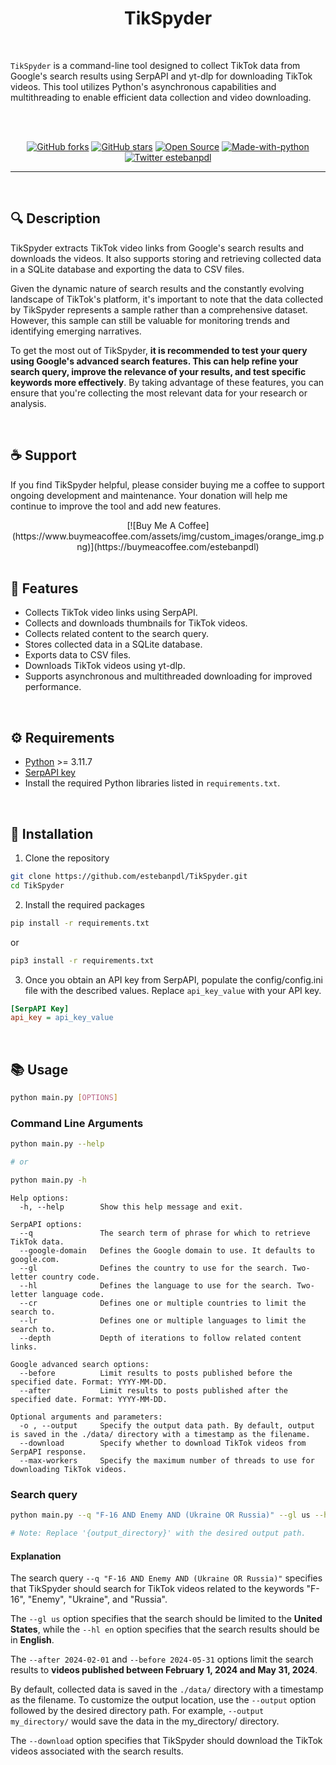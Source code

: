 <div align="center">

# **TikSpyder**

</div>

<br />

`TikSpyder` is a command-line tool designed to collect TikTok data from Google's search results using SerpAPI and yt-dlp for downloading TikTok videos. This tool utilizes Python's asynchronous capabilities and multithreading to enable efficient data collection and video downloading.

<br />
<br />

<div align="center">

[![GitHub forks](https://img.shields.io/github/forks/estebanpdl/TikSpyder.svg?style=social&label=Fork&maxAge=2592000)](https://GitHub.com/estebanpdl/TikSpyder/network/)
[![GitHub stars](https://img.shields.io/github/stars/estebanpdl/TikSpyder?style=social)](https://github.com/estebanpdl/TikSpyder/stargazers)
[![Open Source](https://badges.frapsoft.com/os/v1/open-source.svg?v=103)](https://x.com/estebanpdl)
[![Made-with-python](https://img.shields.io/badge/Made%20with-Python-1f425f.svg)](https://www.python.org/)
[![Twitter estebanpdl](https://badgen.net/badge/icon/twitter?icon=twitter&label)](https://x.com/estebanpdl)

</div>

<hr />
<br />

## 🔍 **Description**

TikSpyder extracts TikTok video links from Google's search results and downloads the videos. It also supports storing and retrieving collected data in a SQLite database and exporting the data to CSV files.

Given the dynamic nature of search results and the constantly evolving landscape of TikTok's platform, it's important to note that the data collected by TikSpyder represents a sample rather than a comprehensive dataset. However, this sample can still be valuable for monitoring trends and identifying emerging narratives.

To get the most out of TikSpyder, **it is recommended to test your query using Google's advanced search features. This can help refine your search query, improve the relevance of your results, and test specific keywords more effectively**. By taking advantage of these features, you can ensure that you're collecting the most relevant data for your research or analysis.

<br />

## ☕ Support

If you find TikSpyder helpful, please consider buying me a coffee to support ongoing development and maintenance. Your donation will help me continue to improve the tool and add new features.

<div align="center">
[![Buy Me A Coffee](https://www.buymeacoffee.com/assets/img/custom_images/orange_img.png)](https://buymeacoffee.com/estebanpdl)
</div>

<br />

## 🚀 **Features**

- Collects TikTok video links using SerpAPI.
- Collects and downloads thumbnails for TikTok videos.
- Collects related content to the search query.
- Stores collected data in a SQLite database.
- Exports data to CSV files.
- Downloads TikTok videos using yt-dlp.
- Supports asynchronous and multithreaded downloading for improved performance.

<br />

## ⚙️ **Requirements**

- [Python](https://www.python.org/) >= 3.11.7
- [SerpAPI key](https://serpapi.com/)
- Install the required Python libraries listed in `requirements.txt`.

<br />

## 🔧 **Installation**

1. Clone the repository

```sh
git clone https://github.com/estebanpdl/TikSpyder.git
cd TikSpyder
```

2. Install the required packages

```sh
pip install -r requirements.txt
```

or

```sh
pip3 install -r requirements.txt
```

3. Once you obtain an API key from SerpAPI, populate the config/config.ini file with the described values. Replace `api_key_value` with your API key.

```ini
[SerpAPI Key]
api_key = api_key_value
```

<br />

## 📚 **Usage**

```sh
python main.py [OPTIONS]
```

### **Command Line Arguments**

```sh
python main.py --help

# or

python main.py -h
```

```
Help options:
  -h, --help        Show this help message and exit.

SerpAPI options:
  --q               The search term of phrase for which to retrieve TikTok data.
  --google-domain   Defines the Google domain to use. It defaults to google.com.
  --gl              Defines the country to use for the search. Two-letter country code.
  --hl              Defines the language to use for the search. Two-letter language code.
  --cr              Defines one or multiple countries to limit the search to.
  --lr              Defines one or multiple languages to limit the search to.
  --depth           Depth of iterations to follow related content links.

Google advanced search options:
  --before          Limit results to posts published before the specified date. Format: YYYY-MM-DD.
  --after           Limit results to posts published after the specified date. Format: YYYY-MM-DD.

Optional arguments and parameters:
  -o , --output     Specify the output data path. By default, output is saved in the ./data/ directory with a timestamp as the filename.
  --download        Specify whether to download TikTok videos from SerpAPI response.
  --max-workers     Specify the maximum number of threads to use for downloading TikTok videos.

```

### **Search query**

```sh
python main.py --q "F-16 AND Enemy AND (Ukraine OR Russia)" --gl us --hl en --after 2024-02-01 --before 2024-05-31 --output {output_directory}/ --download

# Note: Replace '{output_directory}' with the desired output path.
```

#### Explanation

The search query `--q "F-16 AND Enemy AND (Ukraine OR Russia)"` specifies that TikSpyder should search for TikTok videos related to the keywords "F-16", "Enemy", "Ukraine", and "Russia".

The `--gl us` option specifies that the search should be limited to the **United States**, while the `--hl en` option specifies that the search results should be in **English**.

The `--after 2024-02-01` and `--before 2024-05-31` options limit the search results to **videos published between February 1, 2024 and May 31, 2024**.

By default, collected data is saved in the `./data/` directory with a timestamp as the filename. To customize the output location, use the `--output` option followed by the desired directory path. For example, `--output my_directory/` would save the data in the my_directory/ directory.

The `--download` option specifies that TikSpyder should download the TikTok videos associated with the search results.
